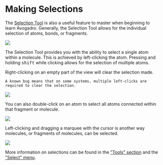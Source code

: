 # Making Selections

The [Selection Tool](tools-selection-tool) is also a useful feature to master when beginning to learn Avogadro. Generally, the Selection Tool allows for the individual selection of atoms, bonds, or fragments.

![](../../_static/tutorial-select-tool.png)

The Selection Tool provides you with the ability to select a single atom within a molecule. This is achieved by left-clicking the atom. Pressing and holding <kbd>shift</kbd> while clicking allows for the selection of multiple atoms.

Right-clicking on an empty part of the view will clear the selection made.

```{warning}
A known bug means that on some systems, multiple left-clicks are required to clear the selection.
```

![](../../_static/tutorial-select-atom.png)

You can also double-click on an atom to select all atoms connected within that fragment or molecule.

![](../../_static/tutorial-select-all.png)

Left-clicking and dragging a marquee with the cursor is another way molecules, or fragments of molecules, can be selected.

![](../../_static/tutorial-select-drag.png)

More information on selections can be found in the ["Tools" section](tools-selection-tool) and the ["Select" menu](menus-select-menu).
